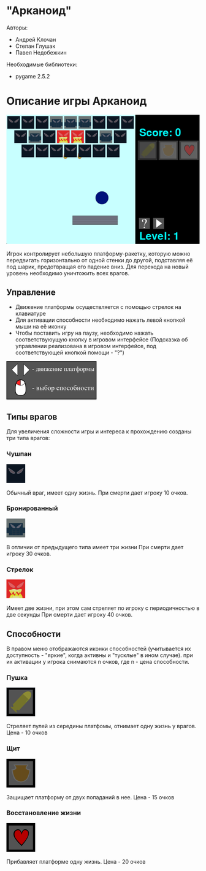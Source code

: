 # "Арканоид"

Авторы:
- Андрей Клочан
- Степан Глушак
- Павел Недобежкин

Необходимые библиотеки:
- pygame 2.5.2

# Описание игры Арканоид
![Шарик из игры](/sprites/game_screenshot.png)

Игрок контролирует небольшую платформу-ракетку, которую можно передвигать горизонтально от одной стенки до другой, подставляя её под шарик, предотвращая его падение вниз. Для перехода на новый уровень необходимо уничтожить всех врагов.
## Управление
- Движение платформы осуществляется с помощью стрелок на клавиатуре
- Для активации способности необходимо нажать левой кнопкой мыши на её иконку
- Чтобы поставить игру на паузу, необходимо нажать соответствуюущую кнопку в игровом интерфейсе
(Подсказка об управлении реализована в игровом интерфейсе, под соответствующей кнопкой помощи - "?")

![Подсказка из игры](/sprites/buttons/help.png)

## Типы врагов
Для увеличения сложности игры и интереса к прохождению созданы три типа врагов:
### Чушпан

![Обычный враг из игры](/sprites/enemies/enemy.png)

Обычный враг, имеет одну жизнь. 
При смерти дает игроку 10 очков.
### Бронированный

![Бронированный враг из игры](/sprites/enemies/armored_enemy.png)

В отличии от предыдущего типа имеет три жизни
При смерти дает игроку 30 очков.
### Стрелок

![Стрелок из игры](/sprites/enemies/shooter_enemy.png)

Имеет две жизни, при этом сам стреляет по игроку с периодичностью в две секунды
При смерти дает игроку 40 очков.
## Способности
В правом меню отображаются иконки способностей (учитывается их доступность - "яркие", когда активны и "тусклые" в ином случае). при их активации у игрока снимаются n очков, где n - цена способности.
### Пушка

![Иконка пушки](/sprites/buttons/gun_button01.png)

Стреляет пулей из середины платфомы, отнимает одну жизнь у врагов.
Цена - 10 очков
### Щит

![Иконка щита](/sprites/buttons/shield_button01.png)

Защищает платформу от двух попаданий в нее.
Цена - 15 очков
### Восстановление жизни

![Иконка восстановления жизни](/sprites/buttons/heal_button01.png)

Прибавляет платформе одну жизнь.
Цена - 20 очков
